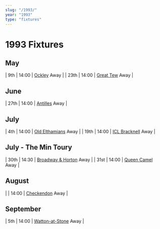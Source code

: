 ```yaml
---
slug: "/1993/"
year: "1993"
type: "fixtures"
---
```


# 1993 Fixtures

## May

| 9th | 14:00 | [Ockley](1993/ockley) Away |
| 23th | 14:00 | [Great Tew](1993/great-tew) Away |

## June

| 27th | 14:00 | [Antilles](1993/antilles) Away |

## July

| 4th | 14:00 | [Old Elthamians](1993/old-elthamians) Away |
| 19th | 14:00 | [ICL Bracknell](1993/icl-bracknell) Away |

## July - The Min Toury

| 30th | 14:30 | [Broadway & Horton](1993/broadway-and-horton) Away |
| 31st | 14:00 | [Queen Camel](1993/queen-camel) Away |

## August

|  | 14:00 | [Checkendon](1993/checkendon) Away | 

## September

| 5th | 14:00 | [Watton-at-Stone](1993/watton-at-stone) Away |